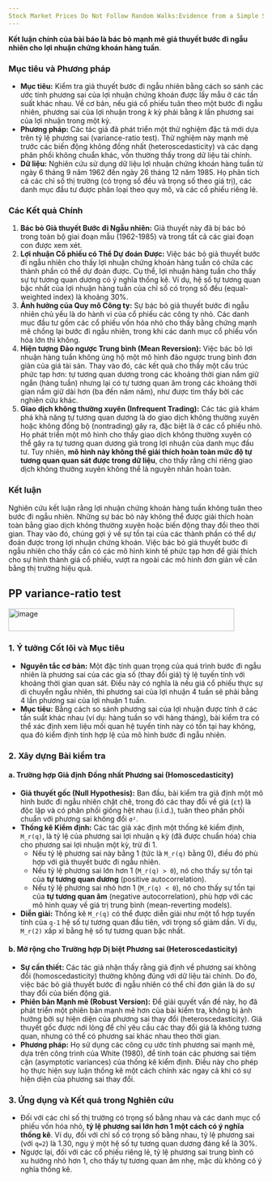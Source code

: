 ```yaml
---
Stock Market Prices Do Not Follow Random Walks:Evidence from a Simple Specification Test
---
```

 **Kết luận chính của bài báo là bác bỏ mạnh mẽ giả thuyết bước đi ngẫu nhiên cho lợi nhuận chứng khoán hàng tuần**.

### Mục tiêu và Phương pháp
*   **Mục tiêu:** Kiểm tra giả thuyết bước đi ngẫu nhiên bằng cách so sánh các ước tính phương sai của lợi nhuận chứng khoán được lấy mẫu ở các tần suất khác nhau. Về cơ bản, nếu giá cổ phiếu tuân theo một bước đi ngẫu nhiên, phương sai của lợi nhuận trong *k* kỳ phải bằng *k* lần phương sai của lợi nhuận trong một kỳ.
*   **Phương pháp:** Các tác giả đã phát triển một thử nghiệm đặc tả mới dựa trên tỷ lệ phương sai (variance-ratio test). Thử nghiệm này mạnh mẽ trước các biến động không đồng nhất (heteroscedasticity) và các dạng phân phối không chuẩn khác, vốn thường thấy trong dữ liệu tài chính.
*   **Dữ liệu:** Nghiên cứu sử dụng dữ liệu lợi nhuận chứng khoán hàng tuần từ ngày 6 tháng 9 năm 1962 đến ngày 26 tháng 12 năm 1985. Họ phân tích cả các chỉ số thị trường (có trọng số đều và trọng số theo giá trị), các danh mục đầu tư được phân loại theo quy mô, và các cổ phiếu riêng lẻ.

### Các Kết quả Chính
1.  **Bác bỏ Giả thuyết Bước đi Ngẫu nhiên:** Giả thuyết này đã bị bác bỏ trong toàn bộ giai đoạn mẫu (1962-1985) và trong tất cả các giai đoạn con được xem xét.
2.  **Lợi nhuận Cổ phiếu có Thể Dự đoán Được:** Việc bác bỏ giả thuyết bước đi ngẫu nhiên cho thấy lợi nhuận chứng khoán hàng tuần có chứa các thành phần có thể dự đoán được. Cụ thể, lợi nhuận hàng tuần cho thấy sự tự tương quan dương có ý nghĩa thống kê. Ví dụ, hệ số tự tương quan bậc nhất của lợi nhuận hàng tuần của chỉ số có trọng số đều (equal-weighted index) là khoảng 30%.
3.  **Ảnh hưởng của Quy mô Công ty:** Sự bác bỏ giả thuyết bước đi ngẫu nhiên chủ yếu là do hành vi của cổ phiếu các công ty nhỏ. Các danh mục đầu tư gồm các cổ phiếu vốn hóa nhỏ cho thấy bằng chứng mạnh mẽ chống lại bước đi ngẫu nhiên, trong khi các danh mục cổ phiếu vốn hóa lớn thì không.
4.  **Hiện tượng Đảo ngược Trung bình (Mean Reversion):** Việc bác bỏ lợi nhuận hàng tuần không ủng hộ một mô hình đảo ngược trung bình đơn giản của giá tài sản. Thay vào đó, các kết quả cho thấy một cấu trúc phức tạp hơn: tự tương quan dương trong các khoảng thời gian nắm giữ ngắn (hàng tuần) nhưng lại có tự tương quan âm trong các khoảng thời gian nắm giữ dài hơn (ba đến năm năm), như được tìm thấy bởi các nghiên cứu khác.
5.  **Giao dịch không thường xuyên (Infrequent Trading):** Các tác giả khám phá khả năng tự tương quan dương là do giao dịch không thường xuyên hoặc không đồng bộ (nontrading) gây ra, đặc biệt là ở các cổ phiếu nhỏ. Họ phát triển một mô hình cho thấy giao dịch không thường xuyên có thể gây ra tự tương quan dương giả trong lợi nhuận của danh mục đầu tư. Tuy nhiên, **mô hình này không thể giải thích hoàn toàn mức độ tự tương quan quan sát được trong dữ liệu**, cho thấy rằng chỉ riêng giao dịch không thường xuyên không thể là nguyên nhân hoàn toàn.

### Kết luận
Nghiên cứu kết luận rằng lợi nhuận chứng khoán hàng tuần không tuân theo bước đi ngẫu nhiên. Những sự bác bỏ này không thể được giải thích hoàn toàn bằng giao dịch không thường xuyên hoặc biến động thay đổi theo thời gian. Thay vào đó, chúng gợi ý về sự tồn tại của các thành phần có thể dự đoán được trong lợi nhuận chứng khoán. Việc bác bỏ giả thuyết bước đi ngẫu nhiên cho thấy cần có các mô hình kinh tế phức tạp hơn để giải thích cho sự hình thành giá cổ phiếu, vượt ra ngoài các mô hình đơn giản về cân bằng thị trường hiệu quả.

## PP variance-ratio test
<img width="446" height="45" alt="image" src="https://github.com/user-attachments/assets/797de030-a0c5-4687-a286-b4cdc882ece2" />

### **1. Ý tưởng Cốt lõi và Mục tiêu**
*   **Nguyên tắc cơ bản:** Một đặc tính quan trọng của quá trình bước đi ngẫu nhiên là phương sai của các gia số (thay đổi giá) tỷ lệ tuyến tính với khoảng thời gian quan sát. Điều này có nghĩa là nếu giá cổ phiếu thực sự di chuyển ngẫu nhiên, thì phương sai của lợi nhuận 4 tuần sẽ phải bằng 4 lần phương sai của lợi nhuận 1 tuần.
*   **Mục tiêu:** Bằng cách so sánh phương sai của lợi nhuận được tính ở các tần suất khác nhau (ví dụ: hàng tuần so với hàng tháng), bài kiểm tra có thể xác định xem liệu mối quan hệ tuyến tính này có tồn tại hay không, qua đó kiểm định tính hợp lệ của mô hình bước đi ngẫu nhiên.

### **2. Xây dựng Bài kiểm tra**

#### **a. Trường hợp Giả định Đồng nhất Phương sai (Homoscedasticity)**

*   **Giả thuyết gốc (Null Hypothesis):** Ban đầu, bài kiểm tra giả định một mô hình bước đi ngẫu nhiên chặt chẽ, trong đó các thay đổi về giá (`εt`) là độc lập và có phân phối giống hệt nhau (i.i.d.), tuân theo phân phối chuẩn với phương sai không đổi `σ²`.
*   **Thống kê Kiểm định:** Các tác giả xác định một thống kê kiểm định, `M_r(q)`, là tỷ lệ của phương sai lợi nhuận `q` kỳ (đã được chuẩn hóa) chia cho phương sai lợi nhuận một kỳ, trừ đi 1.
    *   Nếu tỷ lệ phương sai này bằng 1 (tức là `M_r(q)` bằng 0), điều đó phù hợp với giả thuyết bước đi ngẫu nhiên.
    *   Nếu tỷ lệ phương sai lớn hơn 1 (`M_r(q) > 0`), nó cho thấy sự tồn tại của **tự tương quan dương** (positive autocorrelation).
    *   Nếu tỷ lệ phương sai nhỏ hơn 1 (`M_r(q) < 0`), nó cho thấy sự tồn tại của **tự tương quan âm** (negative autocorrelation), phù hợp với các mô hình quay về giá trị trung bình (mean-reverting models).
*   **Diễn giải:** Thống kê `M_r(q)` có thể được diễn giải như một tổ hợp tuyến tính của `q-1` hệ số tự tương quan đầu tiên, với trọng số giảm dần. Ví dụ, `M_r(2)` xấp xỉ bằng hệ số tự tương quan bậc nhất.

#### **b. Mở rộng cho Trường hợp Dị biệt Phương sai (Heteroscedasticity)**

*   **Sự cần thiết:** Các tác giả nhận thấy rằng giả định về phương sai không đổi (homoscedasticity) thường không đúng với dữ liệu tài chính. Do đó, việc bác bỏ giả thuyết bước đi ngẫu nhiên có thể chỉ đơn giản là do sự thay đổi của biến động giá.
*   **Phiên bản Mạnh mẽ (Robust Version):** Để giải quyết vấn đề này, họ đã phát triển một phiên bản mạnh mẽ hơn của bài kiểm tra, không bị ảnh hưởng bởi sự hiện diện của phương sai thay đổi (heteroscedasticity). Giả thuyết gốc được nới lỏng để chỉ yêu cầu các thay đổi giá là không tương quan, nhưng có thể có phương sai khác nhau theo thời gian.
*   **Phương pháp:** Họ sử dụng các công cụ ước tính phương sai mạnh mẽ, dựa trên công trình của White (1980), để tính toán các phương sai tiệm cận (asymptotic variances) của thống kê kiểm định. Điều này cho phép họ thực hiện suy luận thống kê một cách chính xác ngay cả khi có sự hiện diện của phương sai thay đổi.

### **3. Ứng dụng và Kết quả trong Nghiên cứu**
*   Đối với các chỉ số thị trường có trọng số bằng nhau và các danh mục cổ phiếu vốn hóa nhỏ, **tỷ lệ phương sai lớn hơn 1 một cách có ý nghĩa thống kê**. Ví dụ, đối với chỉ số có trọng số bằng nhau, tỷ lệ phương sai (với `q=2`) là 1.30, ngụ ý một hệ số tự tương quan dương đáng kể là 30%.
*   Ngược lại, đối với các cổ phiếu riêng lẻ, tỷ lệ phương sai trung bình có xu hướng nhỏ hơn 1, cho thấy tự tương quan âm nhẹ, mặc dù không có ý nghĩa thống kê.

